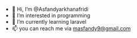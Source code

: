 - 👋 Hi, I’m @Asfandyarkhanafridi
- 👀 I’m interested in programming
- 🌱 I’m currently learning laravel
- 📫 you can reach me via masfandy9@gmail.com

<!---
Asfandyarkhanafridi/Asfandyarkhanafridi is a ✨ special ✨ repository because its `README.md` (this file) appears on your GitHub profile.
You can click the Preview link to take a look at your changes.
--->
